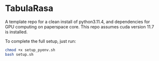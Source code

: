 # TabulaRasa

A template repo for a clean install of python3.11.4, and dependencies for GPU computing on paperspace core. This repo assumes cuda version 11.7 is installed.


To complete the full setup, just run:
```bash
chmod +x setup_pyenv.sh
bash setup.sh
```